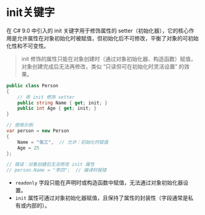 # init关键字

在 C# 9.0 中引入的 init 关键字用于修饰属性的 setter（初始化器），它的核心作用是允许属性在对象初始化时被赋值，但初始化后不可修改，平衡了对象的可初始化性和不可变性。

> init 修饰的属性只能在对象创建时（通过对象初始化器、构造函数）赋值，对象创建完成后无法再修改，类似 “只读但可在初始化时灵活设置” 的效果。
> 
```csharp
public class Person
{
    // 用 init 修饰 setter
    public string Name { get; init; }
    public int Age { get; init; }
}

// 使用示例
var person = new Person
{
    Name = "张三",  // 允许：初始化时赋值
    Age = 25
};

// 错误：对象创建后无法修改 init 属性
// person.Name = "李四";  // 编译时报错
```

- `readonly` 字段只能在声明时或构造函数中赋值，无法通过对象初始化器设置。
- `init` 属性可通过对象初始化器赋值，且保持了属性的封装性（字段通常是私有或内部的）。